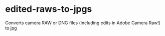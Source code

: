 # edited-raws-to-jpgs
Converts camera RAW or DNG files (including edits in Adobe Camera Raw!) to jpg
